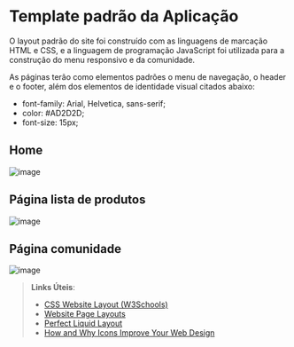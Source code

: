 # Template padrão da Aplicação

O layout padrão do site foi construído com as linguagens de marcação HTML e CSS, e a linguagem de programação JavaScript foi utilizada para a construção do menu responsivo e da comunidade.

As páginas terão como elementos padrões o menu de navegação, o header e o footer, além dos elementos de identidade visual citados abaixo:

* font-family: Arial, Helvetica, sans-serif;<br>
* color: #AD2D2D;<br>
* font-size: 15px;<br>

## Home

![image](https://github.com/ICEI-PUC-Minas-PMV-ADS/pmv-ads-2024-1-e1-proj-web-t4-ceramica/assets/29122909/c5f50aa9-4f39-4b03-9213-f874fdfaace8)


## Página lista de produtos

![image](https://github.com/ICEI-PUC-Minas-PMV-ADS/pmv-ads-2024-1-e1-proj-web-t4-ceramica/assets/29122909/245291b6-906d-4aba-b604-483ac0511b64)


## Página comunidade

![image](https://github.com/ICEI-PUC-Minas-PMV-ADS/pmv-ads-2024-1-e1-proj-web-t4-ceramica/assets/29122909/95963397-a619-4834-8caf-9815c1354ae5)


> **Links Úteis**:
>
> - [CSS Website Layout (W3Schools)](https://www.w3schools.com/css/css_website_layout.asp)
> - [Website Page Layouts](http://www.cellbiol.com/bioinformatics_web_development/chapter-3-your-first-web-page-learning-html-and-css/website-page-layouts/)
> - [Perfect Liquid Layout](https://matthewjamestaylor.com/perfect-liquid-layouts)
> - [How and Why Icons Improve Your Web Design](https://usabilla.com/blog/how-and-why-icons-improve-you-web-design/)
